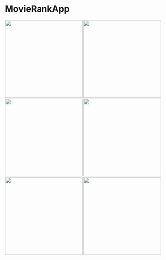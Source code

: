 # MovieRankApp

<img src="https://user-images.githubusercontent.com/34837583/137613612-004e58f8-31b3-4fd6-ae02-f5dcbaa83039.png" width="250"> <img src="https://user-images.githubusercontent.com/34837583/137617500-56486b8c-256d-4847-b699-8b955b103929.png" width="250"> <img src="https://user-images.githubusercontent.com/34837583/137617473-383d27b8-c386-4256-bd6a-6608de4d56e7.png" width="250">
<img src="https://user-images.githubusercontent.com/34837583/137617584-9694b0ae-ef0e-4679-92a5-9e36b992afaf.png" width="250"> <img src="https://user-images.githubusercontent.com/34837583/137617743-4a33212c-7bff-4b49-b653-5b138bff4380.png" width="250"> <img src="https://user-images.githubusercontent.com/34837583/137617830-7e4a177b-427c-46b5-b28c-cea8335b0bba.png" width="250">
